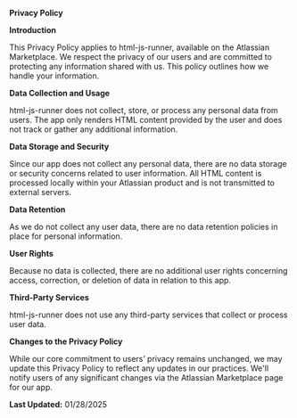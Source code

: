 **Privacy Policy**

**Introduction**

This Privacy Policy applies to html-js-runner, available on the Atlassian Marketplace. We respect the privacy of our users and are committed to protecting any information shared with us. This policy outlines how we handle your information.

**Data Collection and Usage**

html-js-runner does not collect, store, or process any personal data from users. The app only renders HTML content provided by the user and does not track or gather any additional information.

**Data Storage and Security**

Since our app does not collect any personal data, there are no data storage or security concerns related to user information. All HTML content is processed locally within your Atlassian product and is not transmitted to external servers.

**Data Retention**

As we do not collect any user data, there are no data retention policies in place for personal information.

**User Rights**

Because no data is collected, there are no additional user rights concerning access, correction, or deletion of data in relation to this app.

**Third-Party Services**

html-js-runner does not use any third-party services that collect or process user data.

**Changes to the Privacy Policy**

While our core commitment to users’ privacy remains unchanged, we may update this Privacy Policy to reflect any updates in our practices. We'll notify users of any significant changes via the Atlassian Marketplace page for our app.


**Last Updated:** 01/28/2025